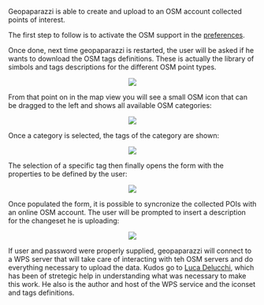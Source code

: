 Geopaparazzi is able to create and upload to an OSM account collected points of interest.

The first step to follow is to activate the OSM support in the [preferences](http://code.google.com/p/geopaparazzi/wiki/Preferences3#OSM_Preferences).

Once done, next time geopaparazzi is restarted, the user will be asked if he wants to download the OSM tags definitions. These is actually the library of simbols and tags descriptions for the different OSM point types.

<p align='center'><img src='http://wiki.geopaparazzi.googlecode.com/git/images3/39_osm_tagsdownload.png' /></p>

From that point on in the map view you will see a small OSM icon that can be dragged to the left and shows all available OSM categories:

<p align='center'><img src='http://wiki.geopaparazzi.googlecode.com/git/images3/40_osm_categories.png' /></p>

Once a category is selected, the tags of the category are shown:

<p align='center'><img src='http://wiki.geopaparazzi.googlecode.com/git/images3/41_osm_accomodation.png' /></p>

The selection of a specific tag then finally opens the form with the properties to be defined by the user:

<p align='center'><img src='http://wiki.geopaparazzi.googlecode.com/git/images3/42_osm_motel.png' /></p>

Once populated the form, it is possible to syncronize the collected POIs with an online OSM account. The user will be prompted to insert a description for the changeset he is uploading:

<p align='center'><img src='http://wiki.geopaparazzi.googlecode.com/git/images3/43_osm_sync.png' /></p>

If user and password were properly supplied, geopaparazzi will connect to a WPS server that will take care of interacting with teh OSM servers and do everything necessary to upload the data. Kudos go to [Luca Delucchi](http://gis.cri.fmach.it/delucchi/), which has been of stretegic help in understanding what was necessary to make this work. He also is the author and host of the WPS service and the iconset and tags definitions.